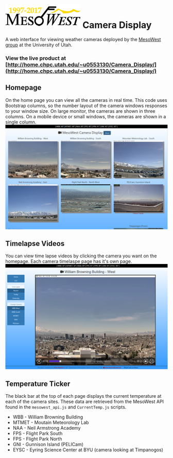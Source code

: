 # ![MesoWest 20th Anniversary](MesoWest_20th_black.png) Camera Display

A web interface for viewing weather cameras deployed by the 
[MesoWest group](http://meso1.chpc.utah.edu/mesowest_overview/) at 
the University of Utah.

### View the live product at [http://home.chpc.utah.edu/~u0553130/Camera_Display/](http://home.chpc.utah.edu/~u0553130/Camera_Display/)

## Homepage
On the home page you can view all the cameras in real time.
This code uses Bootstrap columns, so the number layout of
the camera windows responses to your window size. On large monitor, the cameras
are shown in three columns. On a mobile device or small windows, the cameras 
are shown in a single column.  
![Homepage ScreenShot](homepage.PNG)

## Timelapse Videos
You can view time lapse videos by clicking the camera you want on the homepage.
Each camera timelaspe page has it's own page.  
![Timelapse ScreenShot](timelapse.PNG)

## Temperature Ticker
The black bar at the top of each page displays the current temperature at each
of the camera sites. These data are retrieved from the MesoWest API found in 
the `mesowest_api.js` and `CurrentTemp.js` scripts.
* WBB - William Browning Building
* MTMET - Moutain Meteorology Lab
* NAA - Neil Armstrong Academy
* FPS - Flight Park South
* FPS - Flight Park North
* GNI - Gunnison Island (PELICam)
* EYSC - Eyring Science Center at BYU (camera looking at Timpanogos)
